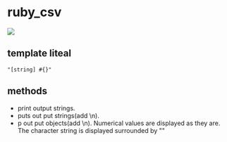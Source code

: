 # ruby_csv
![](https://img.shields.io/badge/Ruby-861a22?style=for-the-badge&logo=ruby)

## template liteal
```
"[string] #{}"
```

## methods
- print
output strings.
- puts
out put strings(add \n).
- p
out put objects(add \n).
Numerical values are displayed as they are.
The character string is displayed surrounded by ""